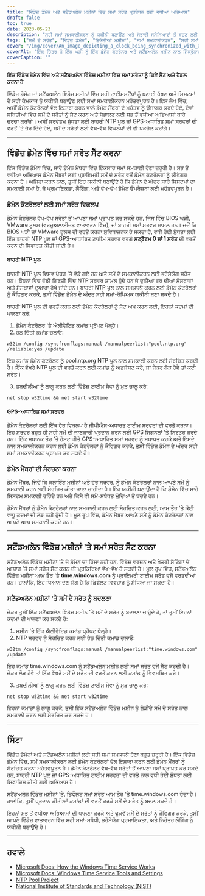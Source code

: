 ```yaml
---
title: "ਵਿੰਡੋਜ਼ ਡੋਮੇਨ ਅਤੇ ਸਟੈਂਡਅਲੋਨ ਮਸ਼ੀਨਾਂ ਵਿੱਚ ਸਮਾਂ ਸਰੋਤ ਪ੍ਰਬੰਧਨ ਲਈ ਵਧੀਆ ਅਭਿਆਸ"
draft: false
toc: true
date: 2023-05-23
description: "ਸਹੀ ਸਮਾਂ ਸਮਕਾਲੀਕਰਨ ਨੂੰ ਯਕੀਨੀ ਬਣਾਉਣ ਅਤੇ ਸੰਭਾਵੀ ਸਮੱਸਿਆਵਾਂ ਤੋਂ ਬਚਣ ਲਈ ਵਿੰਡੋਜ਼ ਡੋਮੇਨਾਂ ਅਤੇ ਸਟੈਂਡਅਲੋਨ ਮਸ਼ੀਨਾਂ ਵਿੱਚ ਸਮਾਂ ਸਰੋਤਾਂ ਨੂੰ ਪ੍ਰਭਾਵਸ਼ਾਲੀ ਢੰਗ ਨਾਲ ਸੈੱਟ ਅਤੇ ਹੈਂਡਲ ਕਰਨ ਬਾਰੇ ਜਾਣੋ।"
tags: ["ਸਮੇਂ ਦੇ ਸਰੋਤ", "ਵਿੰਡੋਜ਼ ਡੋਮੇਨ", "ਇਕੱਲੀਆਂ ਮਸ਼ੀਨਾਂ", "ਸਮਾਂ ਸਮਕਾਲੀਕਰਨ", "ਸਹੀ ਸਮਾਂ ਸੰਭਾਲ", "NTP ਸਰਵਰ", "ਡੋਮੇਨ ਕੰਟਰੋਲਰ", "ਵਿੰਡੋਜ਼ ਟਾਈਮ ਸੇਵਾ", "ਪ੍ਰਮਾਣਿਕਤਾ ਅਸਫਲਤਾਵਾਂ", "ਲੌਗ ਫਾਈਲ ਅਸੰਗਤਤਾਵਾਂ", "ਨਕਲ ਮੁੱਦੇ", "ਸਮਾਂ ਸਰੋਤ ਸੰਰਚਨਾ", "ਸਮਾਂ ਸਰੋਤ ਪ੍ਰਬੰਧਨ", "ਵਿੰਡੋਜ਼ ਟਾਈਮ ਸਮਕਾਲੀਕਰਨ", "ਸਮਾਂ ਸੰਭਾਲਣ ਦੇ ਵਧੀਆ ਅਭਿਆਸ", "ਸਮਾਂ ਸਰੋਤ ਸੈੱਟਅੱਪ", "ਸਮਕਾਲੀ ਸਿਸਟਮ ਸਮਾਂ", "ਵਿੰਡੋਜ਼ ਡੋਮੇਨ ਟਾਈਮ ਸਮਕਾਲੀਕਰਨ", "ਸਟੈਂਡਅਲੋਨ ਮਸ਼ੀਨ ਟਾਈਮ ਸਮਕਾਲੀਕਰਨ", "ਸਮਾਂ ਸਰੋਤ ਚੋਣ", "ਸਮਾਂ ਸਰੋਤ ਸਮੱਸਿਆ ਨਿਪਟਾਰਾ", "ਸਮਾਂ ਸਰੋਤ ਗਲਤੀਆਂ", "ਸਮਾਂ ਸਰੋਤ ਮੁੱਦੇ", "ਸਮਾਂ ਸਰੋਤ ਸੰਰਚਨਾ ਕਮਾਂਡਾਂ", "ਸਮਾਂ ਸਰੋਤ ਸੈੱਟਅੱਪ ਨਿਰਦੇਸ਼", "ਸਮਾਂ ਸਮਕਾਲੀ ਚੁਣੌਤੀਆਂ", "ਸਮੇਂ ਦੇ ਨੁਕਸਾਨ ਦੇ ਨਤੀਜੇ", "ਸਮੇਂ ਦੇ ਵਹਾਅ ਦੀ ਰੋਕਥਾਮ", "ਸਮਾਂ ਸਮਕਾਲੀ ਅਸਫਲਤਾ ਦਾ ਹੱਲ", "ਸਮਾਂ ਸਮਕਾਲੀ ਸਮੱਸਿਆ ਨਿਪਟਾਰਾ", "ਵਿੰਡੋਜ਼ ਡੋਮੇਨ ਵਿੱਚ ਸਮਾਂ ਸਰੋਤ ਪ੍ਰਬੰਧਨ", "ਸਟੈਂਡਅਲੋਨ ਵਿੰਡੋਜ਼ ਮਸ਼ੀਨਾਂ ਵਿੱਚ ਸਮੇਂ ਦੇ ਸਰੋਤਾਂ ਨੂੰ ਸੰਭਾਲਣਾ", "ਵਿੰਡੋਜ਼ ਵਾਤਾਵਰਨ ਵਿੱਚ ਸਮੇਂ ਦੇ ਨੁਕਸਾਨ ਨੂੰ ਰੋਕਣਾ", "ਸਮਕਾਲੀਕਰਨ ਅਸਫਲਤਾਵਾਂ ਦੇ ਨਤੀਜੇ", "ਸਹੀ ਸਮਾਂ ਰੱਖਣ ਲਈ ਵਧੀਆ ਅਭਿਆਸ"]
cover: "/img/cover/An_image_depicting_a_clock_being_synchronized_with_a_domain.png"
coverAlt: "ਇੱਕ ਚਿੱਤਰ ਜੋ ਇੱਕ ਘੜੀ ਨੂੰ ਇੱਕ ਡੋਮੇਨ ਕੰਟਰੋਲਰ ਅਤੇ ਸਟੈਂਡਅਲੋਨ ਮਸ਼ੀਨ ਨਾਲ ਸਿੰਕ੍ਰੋਨਾਈਜ਼ ਕੀਤਾ ਜਾ ਰਿਹਾ ਹੈ, ਵਿੰਡੋਜ਼ ਵਾਤਾਵਰਨ ਵਿੱਚ ਸਮਾਂ ਸਰੋਤ ਪ੍ਰਬੰਧਨ ਅਤੇ ਸਹੀ ਸਮਾਂ ਸਮਕਾਲੀਕਰਨ ਦਾ ਪ੍ਰਤੀਕ ਹੈ।"
coverCaption: ""
---
```


**ਇੱਕ ਵਿੰਡੋਜ਼ ਡੋਮੇਨ ਵਿੱਚ ਅਤੇ ਸਟੈਂਡਅਲੋਨ ਵਿੰਡੋਜ਼ ਮਸ਼ੀਨਾਂ ਵਿੱਚ ਸਮਾਂ ਸਰੋਤਾਂ ਨੂੰ ਕਿਵੇਂ ਸੈੱਟ ਅਤੇ ਹੈਂਡਲ ਕਰਨਾ ਹੈ**

ਵਿੰਡੋਜ਼ ਡੋਮੇਨ ਜਾਂ ਸਟੈਂਡਅਲੋਨ ਵਿੰਡੋਜ਼ ਮਸ਼ੀਨਾਂ ਵਿੱਚ ਸਹੀ ਟਾਈਮਸਟੈਂਪਾਂ ਨੂੰ ਬਣਾਈ ਰੱਖਣ ਅਤੇ ਸਿਸਟਮਾਂ ਦੇ ਸਹੀ ਕੰਮਕਾਜ ਨੂੰ ਯਕੀਨੀ ਬਣਾਉਣ ਲਈ ਸਮਾਂ ਸਮਕਾਲੀਕਰਨ ਮਹੱਤਵਪੂਰਨ ਹੈ। ਇਸ ਲੇਖ ਵਿੱਚ, ਅਸੀਂ ਡੋਮੇਨ ਕੰਟਰੋਲਰਾਂ ਵੱਲ ਇਸ਼ਾਰਾ ਕਰਨ ਵਾਲੇ ਡੋਮੇਨ ਮੈਂਬਰਾਂ ਦੇ ਮਹੱਤਵ ਨੂੰ ਉਜਾਗਰ ਕਰਦੇ ਹੋਏ, ਦੋਵਾਂ ਸਥਿਤੀਆਂ ਵਿੱਚ ਸਮੇਂ ਦੇ ਸਰੋਤਾਂ ਨੂੰ ਸੈਟ ਕਰਨ ਅਤੇ ਸੰਭਾਲਣ ਲਈ ਸਭ ਤੋਂ ਵਧੀਆ ਅਭਿਆਸਾਂ ਬਾਰੇ ਚਰਚਾ ਕਰਾਂਗੇ। ਅਸੀਂ ਸਰਵੋਤਮ ਸ਼ੁੱਧਤਾ ਲਈ ਬਾਹਰੀ NTP ਪੂਲ ਜਾਂ GPS-ਅਧਾਰਿਤ ਸਮਾਂ ਸਰਵਰਾਂ ਦੀ ਵਰਤੋਂ 'ਤੇ ਜ਼ੋਰ ਦਿੰਦੇ ਹੋਏ, ਸਮੇਂ ਦੇ ਸਰੋਤਾਂ ਲਈ ਵੱਖ-ਵੱਖ ਵਿਕਲਪਾਂ ਦੀ ਵੀ ਪੜਚੋਲ ਕਰਾਂਗੇ।

______

## ਵਿੰਡੋਜ਼ ਡੋਮੇਨ ਵਿੱਚ ਸਮਾਂ ਸਰੋਤ ਸੈੱਟ ਕਰਨਾ

ਇੱਕ ਵਿੰਡੋਜ਼ ਡੋਮੇਨ ਵਿੱਚ, ਸਾਰੇ ਡੋਮੇਨ ਮੈਂਬਰਾਂ ਵਿੱਚ ਇੱਕਸਾਰ ਸਮਾਂ ਸਮਕਾਲੀ ਹੋਣਾ ਜ਼ਰੂਰੀ ਹੈ। ਸਭ ਤੋਂ ਵਧੀਆ ਅਭਿਆਸ ਡੋਮੇਨ ਮੈਂਬਰਾਂ ਲਈ ਪ੍ਰਾਇਮਰੀ ਸਮੇਂ ਦੇ ਸਰੋਤ ਵਜੋਂ ਡੋਮੇਨ ਕੰਟਰੋਲਰਾਂ ਨੂੰ ਕੌਂਫਿਗਰ ਕਰਨਾ ਹੈ। ਅਜਿਹਾ ਕਰਨ ਨਾਲ, ਤੁਸੀਂ ਇਹ ਯਕੀਨੀ ਬਣਾਉਂਦੇ ਹੋ ਕਿ ਡੋਮੇਨ ਦੇ ਅੰਦਰ ਸਾਰੇ ਸਿਸਟਮਾਂ ਦਾ ਸਮਕਾਲੀ ਸਮਾਂ ਹੈ, ਜੋ ਪ੍ਰਮਾਣਿਕਤਾ, ਲੌਗਿੰਗ, ਅਤੇ ਵੱਖ-ਵੱਖ ਡੋਮੇਨ ਓਪਰੇਸ਼ਨਾਂ ਲਈ ਮਹੱਤਵਪੂਰਨ ਹੈ।

### ਡੋਮੇਨ ਕੰਟਰੋਲਰਾਂ ਲਈ ਸਮਾਂ ਸਰੋਤ ਵਿਕਲਪ

ਡੋਮੇਨ ਕੰਟਰੋਲਰ ਵੱਖ-ਵੱਖ ਸਰੋਤਾਂ ਤੋਂ ਆਪਣਾ ਸਮਾਂ ਪ੍ਰਾਪਤ ਕਰ ਸਕਦੇ ਹਨ, ਜਿਸ ਵਿੱਚ BIOS ਘੜੀ, VMware ਟੂਲਸ (ਵਰਚੁਅਲਾਈਜ਼ਡ ਵਾਤਾਵਰਨ ਵਿੱਚ), ਜਾਂ ਬਾਹਰੀ ਸਮਾਂ ਸਰਵਰ ਸ਼ਾਮਲ ਹਨ। ਜਦੋਂ ਕਿ BIOS ਘੜੀ ਜਾਂ VMware ਟੂਲਸ ਦੀ ਵਰਤੋਂ ਕਰਨਾ ਸੁਵਿਧਾਜਨਕ ਹੋ ਸਕਦਾ ਹੈ, ਵਧੀ ਹੋਈ ਸ਼ੁੱਧਤਾ ਲਈ ਇੱਕ ਬਾਹਰੀ NTP ਪੂਲ ਜਾਂ GPS-ਆਧਾਰਿਤ ਟਾਈਮ ਸਰਵਰ ਵਰਗੇ **ਸਟ੍ਰੈਟਮ 0 ਜਾਂ 1 ਸਰੋਤ** ਦੀ ਵਰਤੋਂ ਕਰਨ ਦੀ ਸਿਫਾਰਸ਼ ਕੀਤੀ ਜਾਂਦੀ ਹੈ।

#### ਬਾਹਰੀ NTP ਪੂਲ

ਬਾਹਰੀ NTP ਪੂਲ ਵਿਸ਼ਵ ਪੱਧਰ 'ਤੇ ਵੰਡੇ ਗਏ ਹਨ ਅਤੇ ਸਮੇਂ ਦੇ ਸਮਕਾਲੀਕਰਨ ਲਈ ਭਰੋਸੇਯੋਗ ਸਰੋਤ ਹਨ। ਉਹਨਾਂ ਵਿੱਚ ਵੱਡੀ ਗਿਣਤੀ ਵਿੱਚ NTP ਸਰਵਰ ਸ਼ਾਮਲ ਹੁੰਦੇ ਹਨ ਜੋ ਦੁਨੀਆ ਭਰ ਦੀਆਂ ਸੰਸਥਾਵਾਂ ਅਤੇ ਸੰਸਥਾਵਾਂ ਦੁਆਰਾ ਰੱਖੇ ਜਾਂਦੇ ਹਨ। ਬਾਹਰੀ NTP ਪੂਲ ਨਾਲ ਸਮਕਾਲੀ ਕਰਨ ਲਈ ਡੋਮੇਨ ਕੰਟਰੋਲਰਾਂ ਨੂੰ ਕੌਂਫਿਗਰ ਕਰਕੇ, ਤੁਸੀਂ ਵਿੰਡੋਜ਼ ਡੋਮੇਨ ਦੇ ਅੰਦਰ ਸਹੀ ਸਮਾਂ-ਰੱਖਿਅਕ ਯਕੀਨੀ ਬਣਾ ਸਕਦੇ ਹੋ।

ਬਾਹਰੀ NTP ਪੂਲ ਦੀ ਵਰਤੋਂ ਕਰਨ ਲਈ ਡੋਮੇਨ ਕੰਟਰੋਲਰਾਂ ਨੂੰ ਸੈਟ ਅਪ ਕਰਨ ਲਈ, ਇਹਨਾਂ ਕਦਮਾਂ ਦੀ ਪਾਲਣਾ ਕਰੋ:

1. ਡੋਮੇਨ ਕੰਟਰੋਲਰ 'ਤੇ ਐਲੀਵੇਟਿਡ ਕਮਾਂਡ ਪ੍ਰੋਂਪਟ ਖੋਲ੍ਹੋ।
2. ਹੇਠ ਦਿੱਤੀ ਕਮਾਂਡ ਚਲਾਓ:

```shell
w32tm /config /syncfromflags:manual /manualpeerlist:"pool.ntp.org" /reliable:yes /update
```

ਇਹ ਕਮਾਂਡ ਡੋਮੇਨ ਕੰਟਰੋਲਰ ਨੂੰ pool.ntp.org NTP ਪੂਲ ਨਾਲ ਸਮਕਾਲੀ ਕਰਨ ਲਈ ਸੰਰਚਿਤ ਕਰਦੀ ਹੈ। ਇੱਕ ਵੱਖਰੇ NTP ਪੂਲ ਦੀ ਵਰਤੋਂ ਕਰਨ ਲਈ ਕਮਾਂਡ ਨੂੰ ਅਡਜੱਸਟ ਕਰੋ, ਜਾਂ ਜੇਕਰ ਲੋੜ ਹੋਵੇ ਤਾਂ ਕਈ ਸਰੋਤ।

3. ਤਬਦੀਲੀਆਂ ਨੂੰ ਲਾਗੂ ਕਰਨ ਲਈ ਵਿੰਡੋਜ਼ ਟਾਈਮ ਸੇਵਾ ਨੂੰ ਮੁੜ ਚਾਲੂ ਕਰੋ:

```shell
net stop w32time && net start w32time
```


#### GPS-ਆਧਾਰਿਤ ਸਮਾਂ ਸਰਵਰ

ਡੋਮੇਨ ਕੰਟਰੋਲਰਾਂ ਲਈ ਇੱਕ ਹੋਰ ਵਿਕਲਪ ਹੈ ਜੀਪੀਐਸ-ਅਧਾਰਤ ਟਾਈਮ ਸਰਵਰਾਂ ਦੀ ਵਰਤੋਂ ਕਰਨਾ। ਇਹ ਸਰਵਰ ਬਹੁਤ ਹੀ ਸਹੀ ਸਮੇਂ ਦੀ ਜਾਣਕਾਰੀ ਪ੍ਰਦਾਨ ਕਰਨ ਲਈ GPS ਸਿਗਨਲਾਂ 'ਤੇ ਨਿਰਭਰ ਕਰਦੇ ਹਨ। ਇੱਕ ਸਥਾਨਕ ਤੌਰ 'ਤੇ ਹੋਸਟ ਕੀਤੇ GPS-ਅਧਾਰਿਤ ਸਮਾਂ ਸਰਵਰ ਨੂੰ ਸਥਾਪਤ ਕਰਕੇ ਅਤੇ ਇਸਦੇ ਨਾਲ ਸਮਕਾਲੀਕਰਨ ਕਰਨ ਲਈ ਡੋਮੇਨ ਕੰਟਰੋਲਰਾਂ ਨੂੰ ਕੌਂਫਿਗਰ ਕਰਕੇ, ਤੁਸੀਂ ਵਿੰਡੋਜ਼ ਡੋਮੇਨ ਦੇ ਅੰਦਰ ਸਹੀ ਸਮਾਂ ਸਮਕਾਲੀਕਰਨ ਪ੍ਰਾਪਤ ਕਰ ਸਕਦੇ ਹੋ।

### ਡੋਮੇਨ ਮੈਂਬਰਾਂ ਦੀ ਸੰਰਚਨਾ ਕਰਨਾ

ਡੋਮੇਨ ਮੈਂਬਰ, ਜਿਵੇਂ ਕਿ ਕਲਾਇੰਟ ਮਸ਼ੀਨਾਂ ਅਤੇ ਹੋਰ ਸਰਵਰ, ਨੂੰ ਡੋਮੇਨ ਕੰਟਰੋਲਰਾਂ ਨਾਲ ਆਪਣੇ ਸਮੇਂ ਨੂੰ ਸਮਕਾਲੀ ਕਰਨ ਲਈ ਸੰਰਚਿਤ ਕੀਤਾ ਜਾਣਾ ਚਾਹੀਦਾ ਹੈ। ਇਹ ਯਕੀਨੀ ਬਣਾਉਂਦਾ ਹੈ ਕਿ ਡੋਮੇਨ ਵਿੱਚ ਸਾਰੇ ਸਿਸਟਮ ਸਮਕਾਲੀ ਰਹਿੰਦੇ ਹਨ ਅਤੇ ਕਿਸੇ ਵੀ ਸਮੇਂ-ਸਬੰਧਤ ਮੁੱਦਿਆਂ ਤੋਂ ਬਚਦੇ ਹਨ।

ਡੋਮੇਨ ਮੈਂਬਰਾਂ ਨੂੰ ਡੋਮੇਨ ਕੰਟਰੋਲਰਾਂ ਨਾਲ ਸਮਕਾਲੀ ਕਰਨ ਲਈ ਸੰਰਚਿਤ ਕਰਨ ਲਈ, ਆਮ ਤੌਰ 'ਤੇ ਕੋਈ ਵਾਧੂ ਕਦਮਾਂ ਦੀ ਲੋੜ ਨਹੀਂ ਹੁੰਦੀ ਹੈ। ਮੂਲ ਰੂਪ ਵਿੱਚ, ਡੋਮੇਨ ਮੈਂਬਰ ਆਪਣੇ ਸਮੇਂ ਨੂੰ ਡੋਮੇਨ ਕੰਟਰੋਲਰਾਂ ਨਾਲ ਆਪਣੇ ਆਪ ਸਮਕਾਲੀ ਕਰਦੇ ਹਨ।

______

## ਸਟੈਂਡਅਲੋਨ ਵਿੰਡੋਜ਼ ਮਸ਼ੀਨਾਂ 'ਤੇ ਸਮਾਂ ਸਰੋਤ ਸੈੱਟ ਕਰਨਾ

ਸਟੈਂਡਅਲੋਨ ਵਿੰਡੋਜ਼ ਮਸ਼ੀਨਾਂ 'ਤੇ ਜੋ ਡੋਮੇਨ ਦਾ ਹਿੱਸਾ ਨਹੀਂ ਹਨ, ਵਿੰਡੋਜ਼ ਵਰਜ਼ਨ ਅਤੇ ਖੇਤਰੀ ਸੈਟਿੰਗਾਂ ਦੇ ਆਧਾਰ 'ਤੇ ਸਮਾਂ ਸਰੋਤ ਸੈੱਟ ਕਰਨ ਦੀ ਪ੍ਰਕਿਰਿਆ ਵੱਖ-ਵੱਖ ਹੋ ਸਕਦੀ ਹੈ। ਮੂਲ ਰੂਪ ਵਿੱਚ, ਸਟੈਂਡਅਲੋਨ ਵਿੰਡੋਜ਼ ਮਸ਼ੀਨਾਂ ਆਮ ਤੌਰ 'ਤੇ **time.windows.com** ਨੂੰ ਪ੍ਰਾਇਮਰੀ ਟਾਈਮ ਸਰੋਤ ਵਜੋਂ ਵਰਤਦੀਆਂ ਹਨ। ਹਾਲਾਂਕਿ, ਇਹ ਧਿਆਨ ਦੇਣ ਯੋਗ ਹੈ ਕਿ ਡਿਫੌਲਟ ਵਿਵਹਾਰ ਨੂੰ ਸੋਧਿਆ ਜਾ ਸਕਦਾ ਹੈ।

### ਸਟੈਂਡਅਲੋਨ ਮਸ਼ੀਨਾਂ 'ਤੇ ਸਮੇਂ ਦੇ ਸਰੋਤ ਨੂੰ ਬਦਲਣਾ

ਜੇਕਰ ਤੁਸੀਂ ਇੱਕ ਸਟੈਂਡਅਲੋਨ ਵਿੰਡੋਜ਼ ਮਸ਼ੀਨ 'ਤੇ ਸਮੇਂ ਦੇ ਸਰੋਤ ਨੂੰ ਬਦਲਣਾ ਚਾਹੁੰਦੇ ਹੋ, ਤਾਂ ਤੁਸੀਂ ਇਹਨਾਂ ਕਦਮਾਂ ਦੀ ਪਾਲਣਾ ਕਰ ਸਕਦੇ ਹੋ:

1. ਮਸ਼ੀਨ 'ਤੇ ਇੱਕ ਐਲੀਵੇਟਿਡ ਕਮਾਂਡ ਪ੍ਰੋਂਪਟ ਖੋਲ੍ਹੋ।
2. NTP ਸਰਵਰ ਨੂੰ ਸੰਰਚਿਤ ਕਰਨ ਲਈ ਹੇਠ ਦਿੱਤੀ ਕਮਾਂਡ ਚਲਾਓ:

```shell
w32tm /config /syncfromflags:manual /manualpeerlist:"time.windows.com" /update
```

ਇਹ ਕਮਾਂਡ time.windows.com ਨੂੰ ਸਟੈਂਡਅਲੋਨ ਮਸ਼ੀਨ ਲਈ ਸਮਾਂ ਸਰੋਤ ਵਜੋਂ ਸੈੱਟ ਕਰਦੀ ਹੈ। ਜੇਕਰ ਲੋੜ ਹੋਵੇ ਤਾਂ ਇੱਕ ਵੱਖਰੇ ਸਮੇਂ ਦੇ ਸਰੋਤ ਦੀ ਵਰਤੋਂ ਕਰਨ ਲਈ ਕਮਾਂਡ ਨੂੰ ਵਿਵਸਥਿਤ ਕਰੋ।

3. ਤਬਦੀਲੀਆਂ ਨੂੰ ਲਾਗੂ ਕਰਨ ਲਈ ਵਿੰਡੋਜ਼ ਟਾਈਮ ਸੇਵਾ ਨੂੰ ਮੁੜ ਚਾਲੂ ਕਰੋ:

```shell
net stop w32time && net start w32time
```


ਇਹਨਾਂ ਕਮਾਂਡਾਂ ਨੂੰ ਲਾਗੂ ਕਰਕੇ, ਤੁਸੀਂ ਇੱਕ ਸਟੈਂਡਅਲੋਨ ਵਿੰਡੋਜ਼ ਮਸ਼ੀਨ ਨੂੰ ਲੋੜੀਂਦੇ ਸਮੇਂ ਦੇ ਸਰੋਤ ਨਾਲ ਸਮਕਾਲੀ ਕਰਨ ਲਈ ਸੰਰਚਿਤ ਕਰ ਸਕਦੇ ਹੋ।

______

## ਸਿੱਟਾ

ਵਿੰਡੋਜ਼ ਡੋਮੇਨਾਂ ਅਤੇ ਸਟੈਂਡਅਲੋਨ ਮਸ਼ੀਨਾਂ ਲਈ ਸਹੀ ਸਮਾਂ ਸਮਕਾਲੀ ਹੋਣਾ ਬਹੁਤ ਜ਼ਰੂਰੀ ਹੈ। ਇੱਕ ਵਿੰਡੋਜ਼ ਡੋਮੇਨ ਵਿੱਚ, ਸਮੇਂ ਸਮਕਾਲੀਕਰਨ ਲਈ ਡੋਮੇਨ ਕੰਟਰੋਲਰਾਂ ਵੱਲ ਇਸ਼ਾਰਾ ਕਰਨ ਲਈ ਡੋਮੇਨ ਮੈਂਬਰਾਂ ਨੂੰ ਸੰਰਚਿਤ ਕਰਨਾ ਮਹੱਤਵਪੂਰਨ ਹੈ। ਡੋਮੇਨ ਕੰਟਰੋਲਰ ਵੱਖ-ਵੱਖ ਸਰੋਤਾਂ ਤੋਂ ਆਪਣਾ ਸਮਾਂ ਪ੍ਰਾਪਤ ਕਰ ਸਕਦੇ ਹਨ, ਬਾਹਰੀ NTP ਪੂਲ ਜਾਂ GPS-ਅਧਾਰਿਤ ਟਾਈਮ ਸਰਵਰਾਂ ਦੀ ਵਰਤੋਂ ਨਾਲ ਵਧੀ ਹੋਈ ਸ਼ੁੱਧਤਾ ਲਈ ਸਿਫ਼ਾਰਿਸ਼ ਕੀਤੀ ਗਈ ਅਭਿਆਸ ਹੈ।

ਸਟੈਂਡਅਲੋਨ ਵਿੰਡੋਜ਼ ਮਸ਼ੀਨਾਂ 'ਤੇ, ਡਿਫੌਲਟ ਸਮਾਂ ਸਰੋਤ ਆਮ ਤੌਰ 'ਤੇ time.windows.com ਹੁੰਦਾ ਹੈ। ਹਾਲਾਂਕਿ, ਤੁਸੀਂ ਪ੍ਰਦਾਨ ਕੀਤੀਆਂ ਕਮਾਂਡਾਂ ਦੀ ਵਰਤੋਂ ਕਰਕੇ ਸਮੇਂ ਦੇ ਸਰੋਤ ਨੂੰ ਬਦਲ ਸਕਦੇ ਹੋ।

ਇਹਨਾਂ ਸਭ ਤੋਂ ਵਧੀਆ ਅਭਿਆਸਾਂ ਦੀ ਪਾਲਣਾ ਕਰਕੇ ਅਤੇ ਢੁਕਵੇਂ ਸਮੇਂ ਦੇ ਸਰੋਤਾਂ ਨੂੰ ਕੌਂਫਿਗਰ ਕਰਕੇ, ਤੁਸੀਂ ਆਪਣੇ ਵਿੰਡੋਜ਼ ਵਾਤਾਵਰਨ ਵਿੱਚ ਸਹੀ ਸਮਾਂ-ਸਬੰਧੀ, ਭਰੋਸੇਯੋਗ ਪ੍ਰਮਾਣਿਕਤਾ, ਅਤੇ ਨਿਰੰਤਰ ਲੌਗਿੰਗ ਨੂੰ ਯਕੀਨੀ ਬਣਾਉਂਦੇ ਹੋ।

______

## ਹਵਾਲੇ

- [Microsoft Docs: How the Windows Time Service Works](https://learn.microsoft.com/en-us/windows-server/networking/windows-time-service/how-the-windows-time-service-works)
- [Microsoft Docs: Windows Time Service Tools and Settings](https://docs.microsoft.com/en-us/windows-server/networking/windows-time-service/windows-time-service-tools-and-settings)
- [NTP Pool Project](https://www.ntppool.org/)
- [National Institute of Standards and Technology (NIST)](https://www.nist.gov/)

